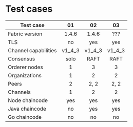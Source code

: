 # Test cases

| Test case                 | 01    | 02    | 03    |
| ------------------------- |:-----:|:-----:|:-----:|
| Fabric version            | 1.4.6 | 1.4.6 | ???   |
| TLS                       | no    | yes   | yes   |
| Channel capabilities      | v1_4_3| v1_4_3| v1_4_3|
| Consensus                 | solo  | RAFT  | RAFT  |
| Orderer nodes             | 1     | 3     | 3     |
| Organizations             | 1     | 2     | 2     |
| Peers                     | 2     | 2, 2  | 2, 2  |
| Channels                  | 1     | 2     | 2     |
| Node chaincode            | yes   | yes   | yes   |
| Java chaincode            | no    | yes   | yes   |
| Go chaincode              | no    | no    | no    |
